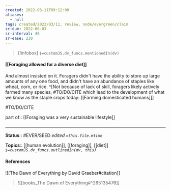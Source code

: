 ```yaml
---
created: 2022-03-11T09:12:00 
aliases:
  - null
tags: created/2022/03/11, review, node/evergreen/claim
sr-due: 2022-06-03
sr-interval: 48
sr-ease: 230
---
```

> [!infobox]
`$=customJS.dv_funcs.mentionedIn(dv)`

#### [[Foraging allowed for a diverse diet]] 

And almost insisted on it. Foragers didn't have the ability to store up large amounts of any one food, and didn't have an abundance of staples like wheat, corn, or rice.
^[Not because of lack of skill, foragers likely actively farmed many species, #TO/DO/CITE which lead to the development of what we know as the staple crops today: [[Farming domesticated humans]]]


#TO/DO/CITE 

part of:: [[Foraging was a very sustainable lifestyle]]
### <hr class="footnote"/>

**Status**:: #EVER/SEED 
*edited `=this.file.mtime`*

**Topics**:: [[human evolution]], [[foraging]], [[diet]]
*`$=customJS.dv_funcs.outlinedIn(dv, this)`*

#### References

![[The Dawn of Everything by David Graeber#citation]]

> ![[books_The Dawn of Everything#^265135476]]